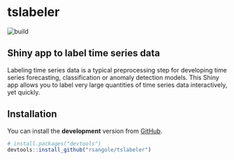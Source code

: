 
<!-- README.md is generated from README.Rmd. Please edit that file -->

# tslabeler

![build](https://github.com/rsangole/tslabeler/workflows/build/badge.svg)

## Shiny app to label time series data

Labeling time series data is a typical preprocessing step for developing
time series forecasting, classification or anomaly detection models.
This Shiny app allows you to label very large quantities of time series
data interactively, yet quickly.

## Installation

You can install the **development** version from
[GitHub](https://github.com/rsangole/tslabeler).

``` r
# install.packages("devtools")
devtools::install_github("rsangole/tslabeler")
```
